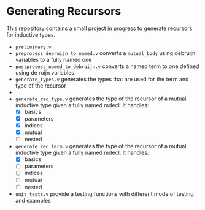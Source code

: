 # Generating Recursors

This repository contains a small project in progress to generate recursors for inductive types.

- `preliminary.v`
- `preprocess_debruijn_to_named.v` converts a `mutual_body` using debruijn variables
  to a fully named one
- `postprocess_named_to_debruijn.v` converts a named term to one
   defined using de ruijn variables
-  `generate_types.v` generates the types that are used for the term and type of
    the recursor
-
- `generate_rec_type.v` generates the type of the recursor of a mutual inductive type given a fully named mdecl. It handles:
  - [X] basics
  - [X] parameters
  - [X] indices
  - [X] mutual
  - [ ] nested
- `generate_rec_term.v` generates the type of the recursor of a mutual inductive type given a fully named mdecl. It handles:
  - [X] basics
  - [ ] parameters
  - [ ] indices
  - [ ] mutual
  - [ ] nested
- `unit_tests.v` provide a testing functions with different mode of testing and examples
